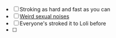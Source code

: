 - [ ] Stroking as hard and fast as you can
- [ ] [Weird sexual noises](https://youtu.be/_3jK0JlZ8s0?t=371)
- [ ] Everyone's stroked it to Loli before
- [ ] 